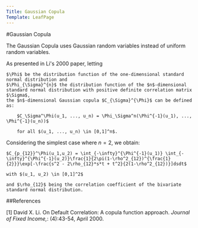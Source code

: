 ```yaml
---
Title: Gaussian Copula
Template: LeafPage
---
```


#Gaussian Copula

The Gaussian Copula uses Gaussian random variables instead of uniform random variables.

As presented in Li's 2000 paper, letting 

	$\Phi$ be the distribution function of the one-dimensional standard normal distribution and 
	$\Phi_{\Sigma}^{n}$ the distribution function of the $n$-dimensional standard normal distribution with positive definite correlation matrix $\Sigma$, 
	the $n$-dimensional Gaussian copula $C_{\Sigma}^{\Phi}$ can be defined as:

		$C_\Sigma^\Phi(u_1, ..., u_n) = \Phi_\Sigma^n(\Phi^{-1}(u_1), ..., \Phi^{-1}(u_n))$
		
		for all $(u_1, ..., u_n) \in [0,1]^n$. 

Considering the simplest case where $n = 2$, we obtain:

	$C_{p_{12}}^\Phi(u_1,u_2) = \int_{-\infty}^{\Phi^{-1}(u_1)} \int_{-\infty}^{\Phi^{-1}(u_2)}\frac{1}{2\pi(1-\rho^2_{12})^{\frac{1}{2}}}\exp[-\frac{s^2 - 2\rho_{12}*s*t + t^2}{2(1-\rho^2_{12})}]dsdt$

	with $(u_1, u_2) \in [0,1]^2$ 
	
	and $\rho_{12}$ being the correlation coefficient of the bivariate standard normal distribution.
  
##References

[1] David X. Li. On Default Correlation: A copula function approach. *Journal of Fixed Income,*: (4):43-54, April 2000.
